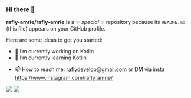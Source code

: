 ### Hi there 👋

**rafly-amrie/rafly-amrie** is a ✨ _special_ ✨ repository because its `README.md` (this file) appears on your GitHub profile.

Here are some ideas to get you started:

- 🔭 I’m currently working on Kotlin
- 🌱 I’m currently learning Kotlin 
<!-- - 👯 I’m looking to collaborate on ... -->
<!-- - 🤔 I’m looking for help with ... -->
<!-- - 💬 Ask me about ... -->
- 📫 How to reach me: raflydevelop@gmail.com or DM via insta https://www.instagram.com/rafly_amrie/
<!-- - 😄 Pronouns: ... -->
<!-- - ⚡ Fun fact: ... -->

<div style="align-center">
  <img src="https://github-readme-stats.vercel.app/api/top-langs/?username=rafly-amrie&show_icons=true&locale=en&layout=compact&theme=dark" style="align-center">
  </img>
  <img src="https://github-readme-streak-stats.herokuapp.com/?user=rafly-amrie&theme=dark" style="align-center">
  </img>
</div>

<div>
  
</div>
